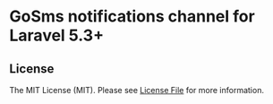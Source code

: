 # GoSms notifications channel for Laravel 5.3+


## License

The MIT License (MIT). Please see [License File](LICENSE.md) for more information.

